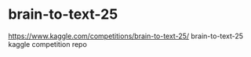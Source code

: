 # brain-to-text-25
https://www.kaggle.com/competitions/brain-to-text-25/ brain-to-text-25 kaggle competition repo
